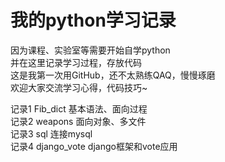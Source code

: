 # 我的python学习记录
因为课程、实验室等需要开始自学python <br/>
并在这里记录学习过程，存放代码 <br/>
这是我第一次用GitHub，还不太熟练QAQ，慢慢琢磨 <br/>
欢迎大家交流学习心得，代码技巧~ <br/>

记录1 Fib_dict 基本语法、面向过程<br/>
记录2 weapons 面向对象、多文件<br/>
记录3 sql 连接mysql<br/>
记录4 django_vote django框架和vote应用<br/>
